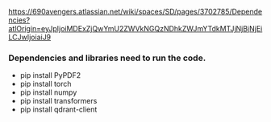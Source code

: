 https://690avengers.atlassian.net/wiki/spaces/SD/pages/3702785/Dependencies?atlOrigin=eyJpIjoiMDExZjQwYmU2ZWVkNGQzNDhkZWJmYTdkMTJjNjBjNjEiLCJwIjoiaiJ9

### Dependencies and libraries need to run the code.

- pip install PyPDF2
- pip install torch
- pip install numpy
- pip install transformers
- pip install qdrant-client
